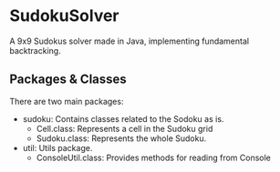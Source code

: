 SudokuSolver
===

A 9x9 Sudokus solver made in Java, implementing fundamental backtracking.

## Packages & Classes
There are two main packages:
  * sudoku: Contains classes related to the Sodoku as is.
    * Cell.class: Represents a cell in the Sudoku grid
    * Sudoku.class: Represents the whole Sudoku.
  * util: Utils package.
    * ConsoleUtil.class: Provides methods for reading from Console
